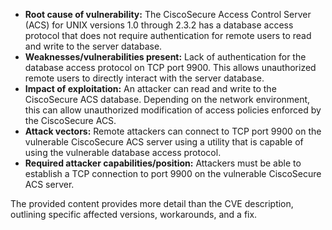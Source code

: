 - **Root cause of vulnerability:** The CiscoSecure Access Control Server (ACS) for UNIX versions 1.0 through 2.3.2 has a database access protocol that does not require authentication for remote users to read and write to the server database.
- **Weaknesses/vulnerabilities present:** Lack of authentication for the database access protocol on TCP port 9900. This allows unauthorized remote users to directly interact with the server database.
- **Impact of exploitation:** An attacker can read and write to the CiscoSecure ACS database. Depending on the network environment, this can allow unauthorized modification of access policies enforced by the CiscoSecure ACS.
- **Attack vectors:** Remote attackers can connect to TCP port 9900 on the vulnerable CiscoSecure ACS server using a utility that is capable of using the vulnerable database access protocol.
- **Required attacker capabilities/position:** Attackers must be able to establish a TCP connection to port 9900 on the vulnerable CiscoSecure ACS server.

The provided content provides more detail than the CVE description, outlining specific affected versions, workarounds, and a fix.